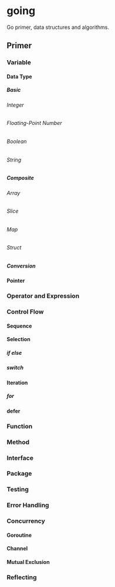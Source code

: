 # going

Go primer, data structures and algorithms.

## Primer

### Variable

#### Data Type

##### Basic

###### Integer

###### Floating-Point Number

###### Boolean

###### String

##### Composite

###### Array

###### Slice

###### Map

###### Struct

##### Conversion

#### Pointer

### Operator and Expression

### Control Flow

#### Sequence

#### Selection

##### if else

##### switch

#### Iteration

##### for

#### defer

### Function

### Method

### Interface

### Package

### Testing

### Error Handling

### Concurrency

#### Goroutine

#### Channel

#### Mutual Exclusion

### Reflecting
